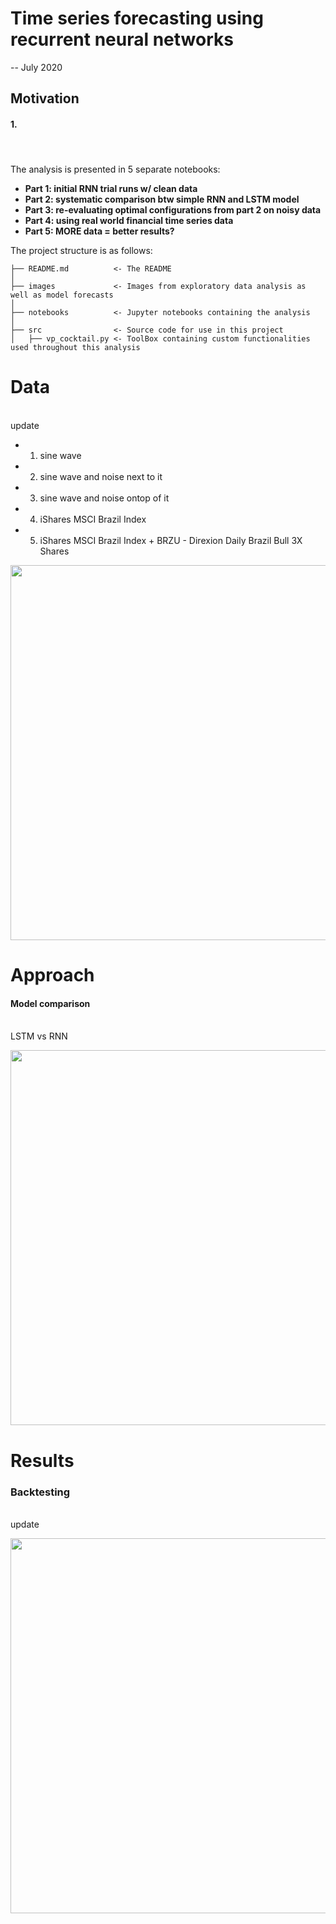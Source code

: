 # Time series forecasting using recurrent neural networks
-- July 2020

## Motivation
#### 1. 


#### <br>

The analysis is presented in 5 separate notebooks:

* **Part 1: initial RNN trial runs w/ clean data**
* **Part 2: systematic comparison btw simple RNN and LSTM model**
* **Part 3: re-evaluating optimal configurations from part 2 on noisy data**
* **Part 4: using real world financial time series data**
* **Part 5: MORE data = better results?**

The project structure is as follows:


```
├── README.md          <- The README 
│
├── images             <- Images from exploratory data analysis as well as model forecasts
│
├── notebooks          <- Jupyter notebooks containing the analysis
│
├── src                <- Source code for use in this project
│   ├── vp_cocktail.py <- ToolBox containing custom functionalities used throughout this analysis

```




# Data
<br> update
* 1. sine wave
* 2. sine wave and noise next to it
* 3. sine wave and noise ontop of it
* 4. iShares MSCI Brazil Index
* 5. iShares MSCI Brazil Index + BRZU - Direxion Daily Brazil Bull 3X Shares

<img src='https://github.com/StofAle/Forecasting_Cocktail_Trends/blob/master/images/02_hist_ts.png' width=600px>


# Approach

#### Model comparison
<br> LSTM vs RNN

<img src='https://github.com/StofAle/Forecasting_Cocktail_Trends/blob/master/images/05_forecast_gimlet.png' width=600px>


# Results

### Backtesting
<br> update

<img src='https://github.com/StofAle/Forecasting_Cocktail_Trends/blob/master/images/07_rmse.png' width=600px>


 
